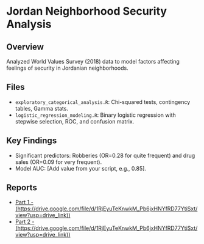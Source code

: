 # Jordan Neighborhood Security Analysis

## Overview
Analyzed World Values Survey (2018) data to model factors affecting feelings of security in Jordanian neighborhoods.

## Files
- `exploratory_categorical_analysis.R`: Chi-squared tests, contingency tables, Gamma stats.
- `logistic_regression_modeling.R`: Binary logistic regression with stepwise selection, ROC, and confusion matrix.

## Key Findings
- Significant predictors: Robberies (OR=0.28 for quite frequent) and drug sales (OR=0.09 for very frequent).
- Model AUC: [Add value from your script, e.g., 0.85].

## Reports
- [Part 1 - (https://drive.google.com/file/d/1RjEyuTeKnwkM_Pb6jxHNYfRD77YtiSxt/view?usp=drive_link))]((https://drive.google.com/file/d/1dfdObOb7QlsocVZZGO4TJEtCEqC2SA_2/view?usp=drive_link))
- [Part 2 - (https://drive.google.com/file/d/1RjEyuTeKnwkM_Pb6jxHNYfRD77YtiSxt/view?usp=drive_link))]((https://drive.google.com/file/d/1RjEyuTeKnwkM_Pb6jxHNYfRD77YtiSxt/view?usp=drive_link))
